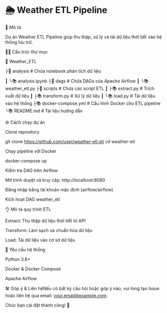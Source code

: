 # 🌦️ Weather ETL Pipeline

📌 Mô tả

Dự án Weather ETL Pipeline giúp thu thập, xử lý và tải dữ liệu thời tiết vào hệ thống lưu trữ.

💁️‍♀️ Cấu trúc thư mục

🧱 Weather_ETL
 
 ├📂 analysis                 # Chứa notebook phân tích dữ liệu
 
 ┃ └📚 analysis.ipynb
 ├📂 dags                     # Chứa DAGs của Apache Airflow
 ┃ └📚 weather_etl.py
 ├📂 scripts                  # Chứa các script ETL
 ┃ ├📚 extract.py             # Trích xuất dữ liệu
 ┃ ├📚 transform.py           # Xử lý dữ liệu
 ┃ └📚 load.py                # Tải dữ liệu vào hệ thống
 ├📚 docker-compose.yml       # Cấu hình Docker cho ETL pipeline
 └📚 README.md                # Tài liệu hướng dẫn

⚙️ Cách chạy dự án

Clone repository

git clone https://github.com/user/weather-etl.git
cd weather-etl

Chạy pipeline với Docker

docker-compose up

Kiểm tra DAG trên Airflow

Mở trình duyệt và truy cập: http://localhost:8080

Đăng nhập bằng tài khoản mặc định (airflow/airflow)

Kích hoạt DAG weather_etl

👌 Mô tả quy trình ETL

Extract: Thu thập dữ liệu thời tiết từ API

Transform: Làm sạch và chuẩn hóa dữ liệu

Load: Tải dữ liệu vào cơ sở dữ liệu

📄 Yêu cầu hệ thống

Python 3.8+

Docker & Docker Compose

Apache Airflow

🛠️ Góp ý & Liên hệNếu có bất kỳ câu hỏi hoặc góp ý nào, vui lòng tạo Issue hoặc liên hệ qua email: your.email@example.com.

Chúc bạn cài đặt thành công! 🚀

